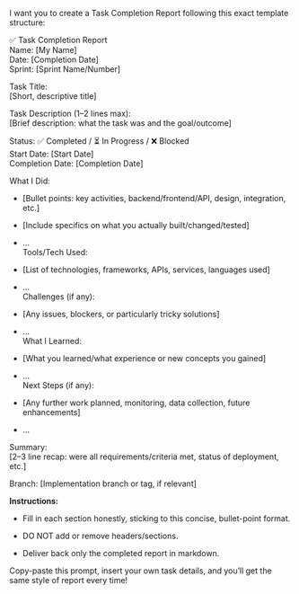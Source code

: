 
I want you to create a Task Completion Report following this exact template structure:

✅ Task Completion Report  
Name: [My Name]  
Date: [Completion Date]  
Sprint: [Sprint Name/Number]

Task Title:  
[Short, descriptive title]

Task Description (1–2 lines max):  
[Brief description: what the task was and the goal/outcome]

Status: ✅ Completed / ⏳ In Progress / ❌ Blocked  
Start Date: [Start Date]  
Completion Date: [Completion Date]

What I Did:

- [Bullet points: key activities, backend/frontend/API, design, integration, etc.]
    
- [Include specifics on what you actually built/changed/tested]
    
- ...  
    Tools/Tech Used:
    
- [List of technologies, frameworks, APIs, services, languages used]
    
- ...  
    Challenges (if any):
    
- [Any issues, blockers, or particularly tricky solutions]
    
- ...  
    What I Learned:
    
- [What you learned/what experience or new concepts you gained]
    
- ...  
    Next Steps (if any):
    
- [Any further work planned, monitoring, data collection, future enhancements]
    
- ...
    

Summary:  
[2–3 line recap: were all requirements/criteria met, status of deployment, etc.]

Branch: [Implementation branch or tag, if relevant]

**Instructions:**

- Fill in each section honestly, sticking to this concise, bullet-point format.
    
- DO NOT add or remove headers/sections.
    
- Deliver back only the completed report in markdown.
    

Copy-paste this prompt, insert your own task details, and you’ll get the same style of report every time!